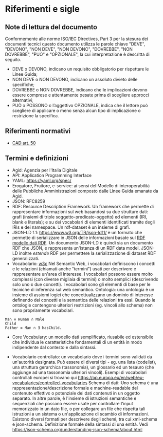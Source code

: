 # Riferimenti e sigle

## Note di lettura del documento

Conformemente alle norme ISO/IEC Directives, Part 3 per la stesura dei documenti tecnici questo documento utilizza le parole chiave "DEVE", "DEVONO", "NON DEVE", "NON DEVONO", "DOVREBBE", "NON DOVREBBE", "PUÒ" e "OPZIONALE", la cui interpretazione è descritta di seguito.

- DEVE o DEVONO, indicano un requisito obbligatorio per rispettare le Linee Guida;
- NON DEVE o NON DEVONO, indicano un assoluto divieto delle specifiche;
- DOVREBBE o NON DOVREBBE, indicano che le implicazioni devono essere comprese e attentamente pesate prima di scegliere approcci alternativi;
- PUÒ o POSSONO o l’aggettivo OPZIONALE, indica che il lettore può scegliere di applicare o meno senza alcun tipo di implicazione o restrizione la specifica.

## Riferimenti normativi

- [CAD art. 50](https://www.normattiva.it/uri-res/N2Ls?urn:nir:stato:decreto.legislativo:2005-03-07;82~art50!vig=2050-01-01)

## Termini e definizioni

- Agid:
  Agenzia per l'Italia Digitale
- API:
  Application Programming Interface
- YAML:
  https://yaml.org/spec/
- Erogatore, Fruitore, e-service:
  ai sensi
  del Modello di interoperabilità delle Pubbliche Amministrazioni composto
  dalle Linee Guida emanate da Agid.
- JSON:
  RFC8259
- RDF:
  Resource Description Framework. Un framework che permette di rappresentare informazioni sul web basandosi su due
  strutture dati: grafi (insiemi di triple soggetto-predicato-oggetto) ed elementi (IRI, blank e literals);
  e su dei vocabolari di elementi identificati tramite degli IRIs e dei namespace.
  Un rdf-dataset è un insieme di grafi.
- JSON-LD 1.1:
  https://www.w3.org/TR/json-ld11/ è un formato che permette di serializzare in JSON delle informazioni basate sul [RDF modello dati RDF](https://www.w3.org/TR/json-ld11/#data-model).
  Un documento JSON-LD è quindi sia un documento  RDF che JSON, e rappresenta un'istanza di un RDF data model.
  JSON-LD inoltre *estende* RDF per permettere la serializzazione di dataset RDF generalizzati.
- Vocabolario:
  [w3c](https://www.w3.org/standards/semanticweb/ontology) Nel Semantic Web, i vocabolari definiscono i concetti e le relazioni (chiamati anche "termini") usati per descrivere e rappresentare un'area di interesse. I vocabolari possono essere molto complessi (con diverse migliaia di termini) o molto semplici (descrivendo solo uno o due concetti). I vocabolari sono gli elementi di base per le tecniche di inferenza sul web semantico.
Ontologia: una ontologia è un insieme di assiomi logici che concettualizzano un dominio di interesse definendo dei concetti e la semantica delle relazioni tra essi. Quando le ontologie contengono ulteriori restrizioni (eg. vincoli allo schema) non sono propriamente vocabolari.

```
Man ≡ Human ∩ Male
Child
Father ≡ Man ∩ ∃ hasChild.
```

- Core Vocabulary:
  un modello dati semplificato, riusabile ed estensibile che individua le caratteristiche fondamentali di un entità in modo indipendente dal contesto e dalla sintassi.

- Vocabolario controllato:
  un vocabolario dove i termini sono validati da un'autorità designata. Può essere di diversi tipi - eg. una lista (codelist), una struttura gerarchica (tassonomia), un glossario ed un tesauro (che aggiunge ad una tassonomia ulteriori vincoli). Esempi di vocabolari controllati europei si trovano qui https://op.europa.eu/en/web/eu-vocabularies/controlled-vocabularies Schema di dati: Uno schema è una rappresentazione/descrizione formale e machine-readable del contenuto effettivo o potenziale dei dati contenuti in un oggetto separato. In altre parole, è l'insieme di istruzioni semantiche e sequenziali che possono essere usate per controllare l'input memorizzato in un dato file, o per collegare un file che rispetta tali istruzioni a un sistema o un'applicazione di scambio di informazioni. Esistono diversi formati per descrivere degli schemi, tra cui xml-schema e json-schema. Definizione formale della sintassi di una entità. Vedi https://json-schema.org/understanding-json-schema/about.html
